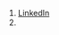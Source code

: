 1. [LinkedIn](https://www.linkedin.com/posts/sahnlam_resources-to-learn-software-architecture-activity-7321020329592524801-Zjhv?utm_source=social_share_send&utm_medium=member_desktop_web&rcm=ACoAACjOOVEBkNZNlKFnUilkISGQsS_Bco3u3ms)
2.